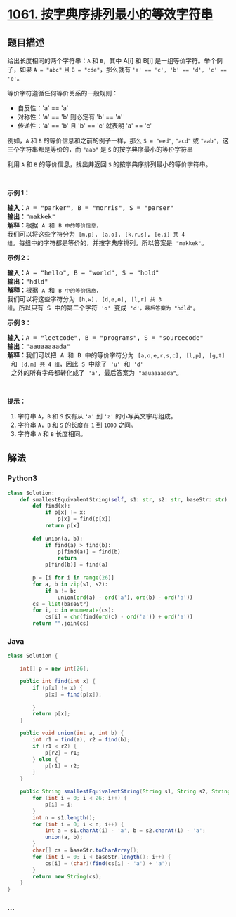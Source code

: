 # [1061. 按字典序排列最小的等效字符串](https://leetcode-cn.com/problems/lexicographically-smallest-equivalent-string)



## 题目描述

<!-- 这里写题目描述 -->

<p>给出长度相同的两个字符串：<code>A</code> 和&nbsp;<code>B</code>，其中 A[i] 和 B[i] 是一组等价字符。举个例子，如果&nbsp;<code>A = &quot;abc&quot;</code> 且&nbsp;<code>B = &quot;cde&quot;</code>，那么就有&nbsp;<code>&#39;a&#39; == &#39;c&#39;, &#39;b&#39; == &#39;d&#39;, &#39;c&#39; == &#39;e&#39;</code>。</p>

<p>等价字符遵循任何等价关系的一般规则：</p>

<ul>
	<li>自反性：&#39;a&#39; == &#39;a&#39;</li>
	<li>对称性：&#39;a&#39; == &#39;b&#39; 则必定有 &#39;b&#39; == &#39;a&#39;</li>
	<li>传递性：&#39;a&#39; == &#39;b&#39; 且 &#39;b&#39; == &#39;c&#39; 就表明 &#39;a&#39; == &#39;c&#39;</li>
</ul>

<p>例如，<code>A</code> 和&nbsp;<code>B</code>&nbsp;的等价信息和之前的例子一样，那么&nbsp;<code>S = &quot;eed&quot;</code>, <code>&quot;acd&quot;</code>&nbsp;或&nbsp;<code>&quot;aab&quot;</code>，这三个字符串都是等价的，而&nbsp;<code>&quot;aab&quot;</code>&nbsp;是 <code>S</code>&nbsp;的按字典序最小的等价字符串</p>

<p>利用&nbsp;<code>A</code> 和&nbsp;<code>B</code>&nbsp;的等价信息，找出并返回 <code>S</code>&nbsp;的按字典序排列最小的等价字符串。</p>

<p>&nbsp;</p>

<p><strong>示例 1：</strong></p>

<pre><strong>输入：</strong>A = &quot;parker&quot;, B = &quot;morris&quot;, S = &quot;parser&quot;
<strong>输出：</strong>&quot;makkek&quot;
<strong>解释：</strong>根据 <code>A</code> 和 <code>B 中的等价信息，</code>我们可以将这些字符分为 <code>[m,p]</code>, <code>[a,o]</code>, <code>[k,r,s]</code>, <code>[e,i] 共 4 组</code>。每组中的字符都是等价的，并按字典序排列。所以答案是 <code>&quot;makkek&quot;</code>。
</pre>

<p><strong>示例 2：</strong></p>

<pre><strong>输入：</strong>A = &quot;hello&quot;, B = &quot;world&quot;, S = &quot;hold&quot;
<strong>输出：</strong>&quot;hdld&quot;
<strong>解释：</strong>根据 <code>A</code> 和 <code>B 中的等价信息，</code>我们可以将这些字符分为 <code>[h,w]</code>, <code>[d,e,o]</code>, <code>[l,r] 共 3 组</code>。所以只有 S 中的第二个字符 <code>&#39;o&#39;</code> 变成 <code>&#39;d&#39;，最后答案为<span style=""> </span></code><code>&quot;hdld&quot;</code>。
</pre>

<p><strong>示例 3：</strong></p>

<pre><strong>输入：</strong>A = &quot;leetcode&quot;, B = &quot;programs&quot;, S = &quot;sourcecode&quot;
<strong>输出：</strong>&quot;aauaaaaada&quot;
<strong>解释：</strong>我们可以把 A 和 B 中的等价字符分为 <code>[a,o,e,r,s,c]</code>, <code>[l,p]</code>, <code>[g,t]</code> 和 <code>[d,m] 共 4 组</code>，因此 <code>S</code> 中除了 <code>&#39;u&#39;</code> 和 <code>&#39;d&#39;</code> 之外的所有字母都转化成了 <code>&#39;a&#39;</code>，最后答案为 <code>&quot;aauaaaaada&quot;</code>。
</pre>

<p>&nbsp;</p>

<p><strong>提示：</strong></p>

<ol>
	<li>字符串&nbsp;<code>A</code>，<code>B</code>&nbsp;和&nbsp;<code>S</code>&nbsp;仅有从&nbsp;<code>&#39;a&#39;</code> 到&nbsp;<code>&#39;z&#39;</code>&nbsp;的小写英文字母组成。</li>
	<li>字符串&nbsp;<code>A</code>，<code>B</code>&nbsp;和&nbsp;<code>S</code>&nbsp;的长度在&nbsp;<code>1</code> 到&nbsp;<code>1000</code>&nbsp;之间。</li>
	<li>字符串&nbsp;<code>A</code>&nbsp;和&nbsp;<code>B</code>&nbsp;长度相同。</li>
</ol>


## 解法

<!-- 这里可写通用的实现逻辑 -->

<!-- tabs:start -->

### **Python3**

<!-- 这里可写当前语言的特殊实现逻辑 -->

```python
class Solution:
    def smallestEquivalentString(self, s1: str, s2: str, baseStr: str) -> str:
        def find(x):
            if p[x] != x:
                p[x] = find(p[x])
            return p[x]
        
        def union(a, b):
            if find(a) > find(b):
                p[find(a)] = find(b)
                return 
            p[find(b)] = find(a)
        
        p = [i for i in range(26)]
        for a, b in zip(s1, s2):
            if a != b:
                union(ord(a) - ord('a'), ord(b) - ord('a'))
        cs = list(baseStr)
        for i, c in enumerate(cs):
            cs[i] = chr(find(ord(c) - ord('a')) + ord('a'))
        return "".join(cs)
```

### **Java**

<!-- 这里可写当前语言的特殊实现逻辑 -->

```java
class Solution {

    int[] p = new int[26];

    public int find(int x) {
        if (p[x] != x) {
            p[x] = find(p[x]);
            
        }
        return p[x];
    }

    public void union(int a, int b) {
        int r1 = find(a), r2 = find(b);
        if (r1 < r2) {
            p[r2] = r1;
        } else {
            p[r1] = r2;
        }
    }

    public String smallestEquivalentString(String s1, String s2, String baseStr) {
        for (int i = 0; i < 26; i++) {
            p[i] = i;
        }
        int n = s1.length();
        for (int i = 0; i < n; i++) {
            int a = s1.charAt(i) - 'a', b = s2.charAt(i) - 'a';
            union(a, b);
        }
        char[] cs = baseStr.toCharArray();
        for (int i = 0; i < baseStr.length(); i++) {
            cs[i] = (char)(find(cs[i] - 'a') + 'a');
        }
        return new String(cs);
    }
}
```

### **...**

```

```

<!-- tabs:end -->
